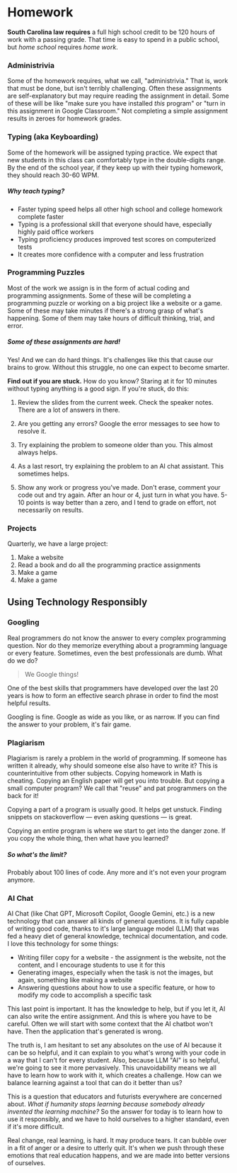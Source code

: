 # Homework

**South Carolina law requires** a full high school credit to be 120 hours of work with a passing grade. That time is easy to spend in a public school, but _home school_ requires _home work_.

### Administrivia

Some of the homework requires, what we call, "administrivia." That is, work that must be done, but isn't terribly challenging. Often these assignments are self-explanatory but may require reading the assignment in detail. Some of these will be like "make sure you have installed _this_ program" or "turn in this assignment in Google Classroom." Not completing a simple assignment results in zeroes for homework grades.

### Typing (aka Keyboarding)

Some of the homework will be assigned typing practice. We expect that new students in this class can comfortably type in the double-digits range. By the end of the school year, if they keep up with their typing homework, they should reach 30-60 WPM.

##### Why teach typing?

- Faster typing speed helps all other high school and college homework complete faster
- Typing is a professional skill that everyone should have, especially highly paid office workers
- Typing proficiency produces improved test scores on computerized tests
- It creates more confidence with a computer and less frustration

### Programming Puzzles

Most of the work we assign is in the form of actual coding and programming assignments. Some of these will be completing a programming puzzle or working on a big project like a website or a game. Some of these may take minutes if there's a strong grasp of what's happening. Some of them may take hours of difficult thinking, trial, and error.

##### Some of these assignments are hard!

Yes! And we can do hard things. It's challenges like this that cause our brains to grow. Without this struggle, no one can expect to become smarter.

**Find out if you are stuck.** How do you know? Staring at it for 10 minutes without typing anything is a good sign. If you're stuck, do this:

1. Review the slides from the current week. Check the speaker notes. There are a lot of answers in there.

2. Are you getting any errors? Google the error messages to see how to resolve it.

3. Try explaining the problem to someone older than you. This almost always helps.

4. As a last resort, try explaining the problem to an AI chat assistant. This sometimes helps.

5. Show any work or progress you've made. Don't erase, comment your code out and try again. After an hour or 4, just turn in what you have. 5-10 points is way better than a zero, and I tend to grade on effort, not necessarily on results.

### Projects

Quarterly, we have a large project:

1. Make a website
2. Read a book and do all the programming practice assignments
3. Make a game
4. Make a game

## Using Technology Responsibly

### Googling

Real programmers do not know the answer to every complex programming question. Nor do they memorize everything about a programming language or every feature. Sometimes, even the best professionals are dumb. What do we do?

> We Google things!

One of the best skills that programmers have developed over the last 20 years is how to form an effective search phrase in order to find the most helpful results.

Googling is fine. Google as wide as you like, or as narrow. If you can find the answer to your problem, it's fair game.

### Plagiarism

Plagiarism is rarely a problem in the world of programming. If someone has written it already, why should someone else also have to write it? This is counterintuitive from other subjects. Copying homework in Math is cheating. Copying an English paper will get you into trouble. But copying a small computer program? We call that "reuse" and pat programmers on the back for it!

Copying a part of a program is usually good. It helps get unstuck. Finding snippets on stackoverflow &mdash; even asking questions &mdash; is great.

Copying an entire program is where we start to get into the danger zone. If you copy the whole thing, then what have you learned?

##### So what's the limit?

Probably about 100 lines of code. Any more and it's not even your program anymore.

### AI Chat

AI Chat (like Chat GPT, Microsoft Copilot, Google Gemini, etc.) is a new technology that can answer all kinds of general questions. It is fully capable of writing good code, thanks to it's large language model (LLM) that was fed a heavy diet of general knowledge, technical documentation, and code. I love this technology for some things:

- Writing filler copy for a website - the assignment is the website, not the content, and I encourage students to use it for this
- Generating images, especially when the task is not the images, but again, something like making a website
- Answering questions about how to use a specific feature, or how to modify my code to accomplish a specific task

This last point is important. It has the knowledge to help, but if you let it, AI can also write the entire assignment. And this is where you have to be careful. Often we will start with some context that the AI chatbot won't have. Then the application that's generated is wrong.

The truth is, I am hesitant to set any absolutes on the use of AI because it can be so helpful, and it can explain to you what's wrong with your code in a way that I can't for every student. Also, because LLM "AI" is so helpful, we're going to see it more pervasively. This unavoidability means we all have to learn how to work with it, which creates a challenge. How can we balance learning against a tool that can do it better than us?

This is a question that educators and futurists everywhere are concerned about. _What if humanity stops learning because somebody already invented the learning machine?_ So the answer for today is to learn how to use it responsibly, and we have to hold ourselves to a higher standard, even if it's more difficult.

Real change, real learning, is hard. It may produce tears. It can bubble over in a fit of anger or a desire to utterly quit. It's when we push through these emotions that real education happens, and we are made into better versions of ourselves.
